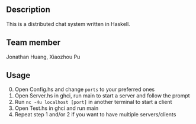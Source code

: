 ## Description
This is a distributed chat system written in Haskell.


## Team member
Jonathan Huang, Xiaozhou Pu


## Usage
0. Open Config.hs and change `ports` to your preferred ones
1. Open Server.hs in ghci, run main to start a server and follow the prompt
2. Run `nc -4u localhost [port]` in another terminal to start a client
3. Open Test.hs in ghci and run main
4. Repeat step 1 and/or 2 if you want to have multiple servers/clients

